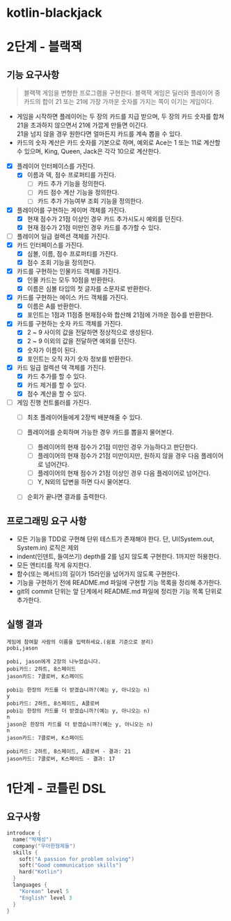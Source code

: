 # kotlin-blackjack

# 2단계 - 블랙잭
## 기능 요구사항
> 블랙잭 게임을 변형한 프로그램을 구현한다. 블랙잭 게임은 딜러와 플레이어 중 카드의 합이 21 또는 21에 가장 가까운 숫자를 가지는 쪽이 이기는 게임이다.

- 게임을 시작하면 플레이어는 두 장의 카드를 지급 받으며, 두 장의 카드 숫자를 합쳐 21을 초과하지 않으면서 21에 가깝게 만들면 이긴다.   
  21을 넘지 않을 경우 원한다면 얼마든지 카드를 계속 뽑을 수 있다.
- 카드의 숫자 계산은 카드 숫자를 기본으로 하며, 예외로 Ace는 1 또는 11로 계산할 수 있으며, King, Queen, Jack은 각각 10으로 계산한다.

- [x] 플레이어 인터페이스를 가진다.
  - [x] 이름과 덱, 점수 프로퍼티를 가진다.
    - [ ] 카드 추가 기능을 정의한다.
    - [ ] 카드 점수 계산 기능을 정의한다.
    - [ ] 카드 추가 가능여부 조회 기능을 정의한다. 
- [x] 플레이어를 구현하는 게이머 객체를 가진다. 
  - [x] 현재 점수가 21점 이상인 경우 카드 추가시도시 예외를 던진다. 
  - [x] 현재 점수가 21점 미만인 경우 카드를 추가할 수 있다.
- [ ] 플레이어 일급 컬렉션 객체를 가진다.
- [x] 카드 인터페이스를 가진다.
  - [x] 심볼, 이름, 점수 프로퍼티를 가진다.  
  - [x] 점수 조회 기능을 정의한다. 
- [x] 카드를 구현하는 인물카드 객체를 가진다.
  - [x] 인물 카드는 모두 10점을 반환한다.
  - [x] 이름은 심볼 타입의 첫 글자를 소문자로 반환한다.
- [x] 카드를 구현하는 에이스 카드 객체를 가진다.
  - [x] 이름은 A를 반환한다.
  - [x] 포인트는 1점과 11점중 현재점수와 합산해 21점에 가까운 점수를 반환한다.
- [x] 카드를 구현하는 숫자 카드 객체를 가진다.
  - [x] 2 ~ 9 사이의 값을 전달하면 정상적으로 생성된다.
  - [x] 2 ~ 9 이외의 값을 전달하면 예외를 던진다.
  - [x] 숫자가 이름이 된다.
  - [x] 포인트는 오직 자기 숫자 정보를 반환한다.
- [x] 카드 일급 컬렉션 덱 객체를 가진다. 
  - [x] 카드 추가를 할 수 있다.
  - [x] 카드 제거를 할 수 있다.
  - [x] 점수 계산을 할 수 있다.
- [ ] 게임 진행 컨트롤러를 가진다. 
  - [ ] 최초 플레이어들에게 2장씩 배분해줄 수 있다. 
  - [ ] 플레이어를 순회하며 가능한 경우 카드를 뽑을지 물어본다.
    - [ ] 플레이어의 현재 점수가 21점 미만인 경우 가능하다고 판단한다.
    - [ ] 플레이어의 현재 점수가 21점 미만이지만, 원하지 않을 경우 다음 플레이어로 넘어간다.
    - [ ] 플레이어의 현재 점수가 21점 이상인 경우 다음 플레이어로 넘어간다.
    - [ ] Y, N외의 답변을 하면 다시 물어본다.
  - [ ] 순회가 끝나면 결과를 출력한다.


## 프로그래밍 요구 사항
- 모든 기능을 TDD로 구현해 단위 테스트가 존재해야 한다. 단, UI(System.out, System.in) 로직은 제외
- indent(인덴트, 들여쓰기) depth를 2를 넘지 않도록 구현한다. 1까지만 허용한다.
- 모든 엔티티를 작게 유지한다.
- 함수(또는 메서드)의 길이가 15라인을 넘어가지 않도록 구현한다.
- 기능을 구현하기 전에 README.md 파일에 구현할 기능 목록을 정리해 추가한다.
- git의 commit 단위는 앞 단계에서 README.md 파일에 정리한 기능 목록 단위로 추가한다.

## 실행 결과
```text
게임에 참여할 사람의 이름을 입력하세요.(쉼표 기준으로 분리)
pobi,jason

pobi, jason에게 2장의 나누었습니다.
pobi카드: 2하트, 8스페이드
jason카드: 7클로버, K스페이드

pobi는 한장의 카드를 더 받겠습니까?(예는 y, 아니오는 n)
y
pobi카드: 2하트, 8스페이드, A클로버
pobi는 한장의 카드를 더 받겠습니까?(예는 y, 아니오는 n)
n
jason은 한장의 카드를 더 받겠습니까?(예는 y, 아니오는 n)
n
jason카드: 7클로버, K스페이드

pobi카드: 2하트, 8스페이드, A클로버 - 결과: 21
jason카드: 7클로버, K스페이드 - 결과: 17

```

# 1단계 - 코틀린 DSL
## 요구사항
```kotlin
introduce {
  name("박재성")
  company("우아한형제들")
  skills {
    soft("A passion for problem solving")
    soft("Good communication skills")
    hard("Kotlin")
  }
  languages {
    "Korean" level 5
    "English" level 3
  }
}
```
